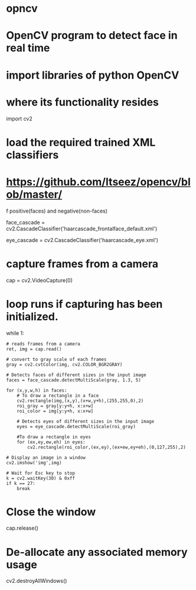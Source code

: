 # opncv
# OpenCV program to detect face in real time 
# import libraries of python OpenCV 
# where its functionality resides 
import cv2 

# load the required trained XML classifiers 
# https://github.com/Itseez/opencv/blob/master/ 
f positive(faces) and negative(non-faces) 
 
face_cascade = cv2.CascadeClassifier('haarcascade_frontalface_default.xml') 

eye_cascade = cv2.CascadeClassifier('haarcascade_eye.xml') 

# capture frames from a camera 
cap = cv2.VideoCapture(0) 

# loop runs if capturing has been initialized. 
while 1: 

	# reads frames from a camera 
	ret, img = cap.read() 

	# convert to gray scale of each frames 
	gray = cv2.cvtColor(img, cv2.COLOR_BGR2GRAY) 

	# Detects faces of different sizes in the input image 
	faces = face_cascade.detectMultiScale(gray, 1.3, 5) 

	for (x,y,w,h) in faces: 
		# To draw a rectangle in a face 
		cv2.rectangle(img,(x,y),(x+w,y+h),(255,255,0),2) 
		roi_gray = gray[y:y+h, x:x+w] 
		roi_color = img[y:y+h, x:x+w] 

		# Detects eyes of different sizes in the input image 
		eyes = eye_cascade.detectMultiScale(roi_gray) 

		#To draw a rectangle in eyes 
		for (ex,ey,ew,eh) in eyes: 
			cv2.rectangle(roi_color,(ex,ey),(ex+ew,ey+eh),(0,127,255),2) 

	# Display an image in a window 
	cv2.imshow('img',img) 

	# Wait for Esc key to stop 
	k = cv2.waitKey(30) & 0xff
	if k == 27: 
		break

# Close the window 
cap.release() 

# De-allocate any associated memory usage 
cv2.destroyAllWindows() 
